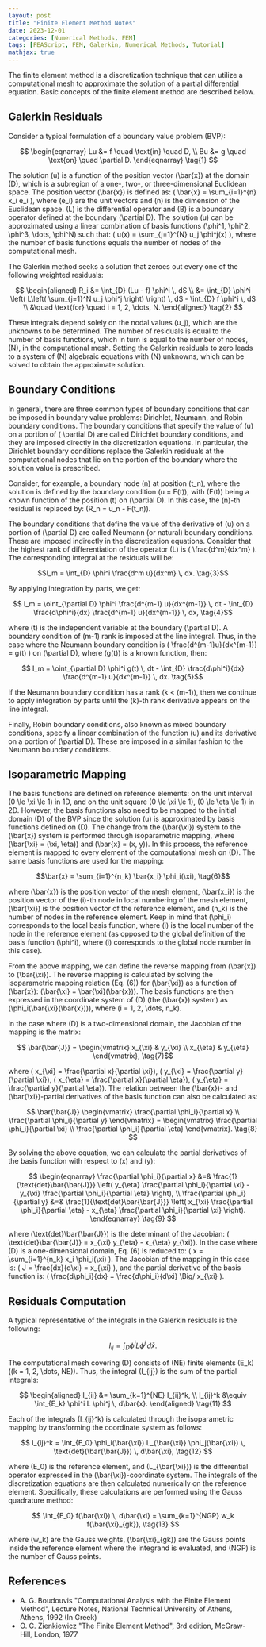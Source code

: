 ```yaml
---
layout: post
title: "Finite Element Method Notes"
date: 2023-12-01
categories: [Numerical Methods, FEM]
tags: [FEAScript, FEM, Galerkin, Numerical Methods, Tutorial]
mathjax: true
---
```


<script src="https://polyfill.io/v3/polyfill.min.js?features=es6"></script>
<script id="MathJax-script" async src="https://cdn.jsdelivr.net/npm/mathjax@3/es5/tex-mml-chtml.js"></script>

The finite element method is a discretization technique that can utilize a computational mesh to approximate the solution of a partial differential equation. Basic concepts of the finite element method are described below.

## Galerkin Residuals

Consider a typical formulation of a boundary value problem (BVP):

$$
\begin{eqnarray}
Lu &= f \quad \text{in} \quad D, \\
Bu &= g \quad \text{on} \quad \partial D.
\end{eqnarray} \tag{1}
$$

The solution \(u\) is a function of the position vector \(\bar{x}\) at the domain \(D\), which is a subregion of a one-, two-, or three-dimensional Euclidean space. The position vector \(\bar{x}\) is defined as: \( \bar{x} = \sum_{i=1}^{n} x_i e_i \), where \(e_i\) are the unit vectors and \(n\) is the dimension of the Euclidean space. \(L\) is the differential operator and \(B\) is a boundary operator defined at the boundary \(\partial D\). The solution \(u\) can be approximated using a linear combination of basis functions \(\phi^1, \phi^2, \phi^3, \dots, \phi^N\) such that: \( u(x) = \sum_{j=1}^{N} u_j \phi^j(x) \), where the number of basis functions equals the number of nodes of the computational mesh.

The Galerkin method seeks a solution that zeroes out every one of the following weighted residuals:

$$
\begin{aligned}
R_i &= \int_{D} (Lu - f) \phi^i \, dS \\
&= \int_{D} \phi^i \left( L\left( \sum_{j=1}^N u_j \phi^j \right) \right) \, dS - \int_{D} f \phi^i \, dS \\
&\quad \text{for} \quad i = 1, 2, \dots, N.
\end{aligned} \tag{2}
$$

These integrals depend solely on the nodal values \(u_j\), which are the unknowns to be determined. The number of residuals is equal to the number of basis functions, which in turn is equal to the number of nodes, \(N\), in the computational mesh. Setting the Galerkin residuals to zero leads to a system of \(N\) algebraic equations with \(N\) unknowns, which can be solved to obtain the approximate solution.

## Boundary Conditions

In general, there are three common types of boundary conditions that can be imposed in boundary value problems: Dirichlet, Neumann, and Robin boundary conditions. The boundary conditions that specify the value of \(u\) on a portion of \( \partial D\) are called Dirichlet boundary conditions, and they are imposed directly in the discretization equations. In particular, the Dirichlet boundary conditions replace the Galerkin residuals at the computational nodes that lie on the portion of the boundary where the solution value is prescribed.

Consider, for example, a boundary node \(n\) at position \(t_n\), where the solution is defined by the boundary condition \(u = F(t)\), with \(F(t)\) being a known function of the position \(t\) on \(\partial D\). In this case, the \(n\)-th residual is replaced by: \(R_n = u_n - F(t_n)\).

The boundary conditions that define the value of the derivative of \(u\) on a portion of \(\partial D\) are called Neumann (or natural) boundary conditions. These are imposed indirectly in the discretization equations. Consider that the highest rank of differentiation of the operator \(L\) is \( \frac{d^m}{dx^m} \). The corresponding integral at the residuals will be:

$$I_m = \int_{D} \phi^i \frac{d^m u}{dx^m} \, dx. \tag{3}$$

By applying integration by parts, we get:

$$ I_m = \oint_{\partial D} \phi^i \frac{d^{m-1} u}{dx^{m-1}} \, dt - \int_{D} \frac{d\phi^i}{dx} \frac{d^{m-1} u}{dx^{m-1}} \, dx, \tag{4}$$

where \(t\) is the independent variable at the boundary \(\partial D\). A boundary condition of \(m-1\) rank is imposed at the line integral. Thus, in the case where the Neumann boundary condition is \( \frac{d^{m-1}u}{dx^{m-1}} = g(t) \) on \(\partial D\), where \(g(t)\) is a known function, then:

$$ I_m = \oint_{\partial D} \phi^i g(t) \, dt - \int_{D} \frac{d\phi^i}{dx} \frac{d^{m-1} u}{dx^{m-1}} \, dx. \tag{5}$$

If the Neumann boundary condition has a rank \(k < (m-1)\), then we continue to apply integration by parts until the \(k\)-th rank derivative appears on the line integral.

Finally, Robin boundary conditions, also known as mixed boundary conditions, specify a linear combination of the function \(u\) and its derivative on a portion of \(\partial D\). These are imposed in a similar fashion to the Neumann boundary conditions.

## Isoparametric Mapping

The basis functions are defined on reference elements: on the unit interval \(0 \le \xi \le 1\) in 1D, and on the unit square \(0 \le \xi \le 1\), \(0 \le \eta \le 1\) in 2D. However, the basis functions also need to be mapped to the initial domain \(D\) of the BVP since the solution \(u\) is approximated by basis functions defined on \(D\). The change from the \(\bar{\xi}\) system to the \(\bar{x}\) system is performed through isoparametric mapping, where \(\bar{\xi} = (\xi, \eta)\) and \(\bar{x} = (x, y)\). In this process, the reference element is mapped to every element of the computational mesh on \(D\). The same basis functions are used for the mapping:

$$\bar{x} = \sum_{i=1}^{n_k} \bar{x_i} \phi_i(\xi), \tag{6}$$

where \(\bar{x}\) is the position vector of the mesh element, \(\bar{x_i}\) is the position vector of the \(i\)-th node in local numbering of the mesh element, \(\bar{\xi}\) is the position vector of the reference element, and \(n_k\) is the number of nodes in the reference element. Keep in mind that \(\phi_i\) corresponds to the local basis function, where \(i\) is the local number of the node in the reference element (as opposed to the global definition of the basis function \(\phi^i\), where \(i\) corresponds to the global node number in this case).

From the above mapping, we can define the reverse mapping from \(\bar{x}\) to \(\bar{\xi}\). The reverse mapping is calculated by solving the isoparametric mapping relation (Eq. (6)) for \(\bar{\xi}\) as a function of \(\bar{x}\): \(\bar{\xi} = \bar{\xi}(\bar{x})\). The basis functions are then expressed in the coordinate system of \(D\) (the \(\bar{x}\) system) as \(\phi_i(\bar{\xi}(\bar{x}))\), where \(i = 1, 2, \dots, n_k\).

In the case where \(D\) is a two-dimensional domain, the Jacobian of the mapping is the matrix:

$$ \bar{\bar{J}} = \begin{vmatrix} x_{\xi} & y_{\xi} \\ x_{\eta} & y_{\eta} \end{vmatrix}, \tag{7}$$

where \( x_{\xi} = \frac{\partial x}{\partial \xi}\), \( y_{\xi} = \frac{\partial y}{\partial \xi}\), \( x_{\eta} = \frac{\partial x}{\partial \eta}\), \( y_{\eta} = \frac{\partial y}{\partial \eta}\). The relation between the \(\bar{x}\)- and \(\bar{\xi}\)-partial derivatives of the basis function can also be calculated as:

$$ \bar{\bar{J}} \begin{vmatrix} \frac{\partial \phi_i}{\partial x} \\ \frac{\partial \phi_i}{\partial y} \end{vmatrix} = \begin{vmatrix} \frac{\partial \phi_i}{\partial \xi} \\ \frac{\partial \phi_i}{\partial \eta} \end{vmatrix}. \tag{8} $$

By solving the above equation, we can calculate the partial derivatives of the basis function with respect to \(x\) and \(y\):

$$
\begin{eqnarray}
\frac{\partial \phi_i}{\partial x} &=& \frac{1}{\text{det}\bar{\bar{J}}} \left( y_{\eta} \frac{\partial \phi_i}{\partial \xi} - y_{\xi} \frac{\partial \phi_i}{\partial \eta} \right), \\
\frac{\partial \phi_i}{\partial y} &=& \frac{1}{\text{det}\bar{\bar{J}}} \left( x_{\xi} \frac{\partial \phi_i}{\partial \eta} - x_{\eta} \frac{\partial \phi_i}{\partial \xi} \right).
\end{eqnarray} \tag{9}
$$

where \(\text{det}\bar{\bar{J}}\) is the determinant of the Jacobian: \( \text{det}\bar{\bar{J}} = x_{\xi} y_{\eta} - x_{\eta} y_{\xi}\). In the case where \(D\) is a one-dimensional domain, Eq. (6) is reduced to: \( x = \sum_{i=1}^{n_k} x_i \phi_i(\xi) \). The Jacobian of the mapping in this case is: \( J = \frac{dx}{d\xi} = x_{\xi} \), and the partial derivative of the basis function is: \( \frac{d\phi_i}{dx} = \frac{d\phi_i}{d\xi} \Big/ x_{\xi} \).

## Residuals Computation

A typical representative of the integrals in the Galerkin residuals is the following:

$$ I_{ij} = \int_{D} \phi^i L \phi^j \, d\bar{x}. \tag{10} $$

The computational mesh covering \(D\) consists of \(NE\) finite elements \(E_k\) \((k = 1, 2, \dots, NE)\). Thus, the integral \(I_{ij}\) is the sum of the partial integrals:

$$
\begin{aligned}
I_{ij} &= \sum_{k=1}^{NE} I_{ij}^k, \\
I_{ij}^k &\equiv \int_{E_k} \phi^i L \phi^j \, d\bar{x}.
\end{aligned} \tag{11}
$$

Each of the integrals \(I_{ij}^k\) is calculated through the isoparametric mapping by transforming the coordinate system as follows:

$$ I_{ij}^k = \int_{E_0} \phi_i(\bar{\xi}) L_{\bar{\xi}} \phi_j(\bar{\xi}) \, \text{det}(\bar{\bar{J}}) \, d\bar{\xi}, \tag{12} $$

where \(E_0\) is the reference element, and \(L_{\bar{\xi}}\) is the differential operator expressed in the \(\bar{\xi}\)-coordinate system. The integrals of the discretization equations are then calculated numerically on the reference element. Specifically, these calculations are performed using the Gauss quadrature method:

$$ \int_{E_0} f(\bar{\xi}) \, d\bar{\xi} = \sum_{k=1}^{NGP} w_k f(\bar{\xi}_{gk}), \tag{13} $$

where \(w_k\) are the Gauss weights, \(\bar{\xi}_{gk}\) are the Gauss points inside the reference element where the integrand is evaluated, and \(NGP\) is the number of Gauss points.

## References

- A. G. Boudouvis "Computational Analysis with the Finite Element Method", Lecture Notes, National Technical University of Athens, Athens, 1992 (In Greek)
- O. C. Zienkiewicz "The Finite Element Method", 3rd edition, McGraw-Hill, London, 1977